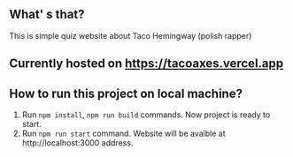 ## What' s that?
This is simple quiz website about Taco Hemingway (polish rapper)

## Currently hosted on https://tacoaxes.vercel.app

## How to run this project on local machine?
1. Run `npm install`, `npm run build` commands. Now project is ready to start.
2. Run `npm run start` command. Website will be avaible at http://localhost:3000 address.
